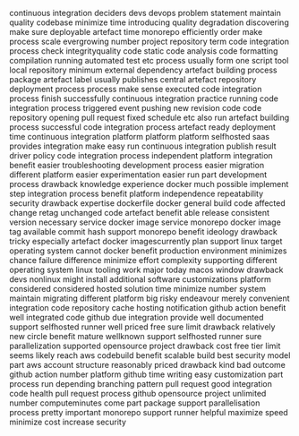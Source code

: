 continuous integration deciders devs devops problem statement maintain quality codebase minimize time introducing quality degradation discovering make sure deployable artefact time monorepo efficiently order make process scale evergrowing number project repository term code integration process check integrityquality code static code analysis code formatting compilation running automated test etc process usually form one script tool local repository minimum external dependency artefact building process package artefact label usually publishes central artefact repository deployment process process make sense executed code integration process finish successfully continuous integration practice running code integration process triggered event pushing new revision code code repository opening pull request fixed schedule etc also run artefact building process successful code integration process artefact ready deployment time continuous integration platform platform platform selfhosted saas provides integration make easy run continuous integration publish result driver policy code integration process independent platform integration benefit easier troubleshooting development process easier migration different platform easier experimentation easier run part development process drawback knowledge experience docker much possible implement step integration process benefit platform independence repeatability security drawback expertise dockerfile docker general build code affected change retag unchanged code artefact benefit able release consistent version necessary service docker image service monorepo docker image tag available commit hash support monorepo benefit ideology drawback tricky especially artefact docker imagescurrently plan support linux target operating system cannot docker benefit production environment minimizes chance failure difference minimize effort complexity supporting different operating system linux tooling work major today macos window drawback devs nonlinux might install additional software customizations platform considered considered hosted solution time minimize number system maintain migrating different platform big risky endeavour merely convenient integration code repository cache hosting notification github action benefit well integrated code github due integration provide well documented support selfhosted runner well priced free sure limit drawback relatively new circle benefit mature wellknown support selfhosted runner sure parallelization supported opensource project drawback cost free tier limit seems likely reach aws codebuild benefit scalable build best security model part aws account structure reasonably priced drawback kind bad outcome github action number platform github time writing easy customization part process run depending branching pattern pull request good integration code health pull request process github opensource project unlimited number computeminutes come part package support parallelisation process pretty important monorepo support runner helpful maximize speed minimize cost increase security